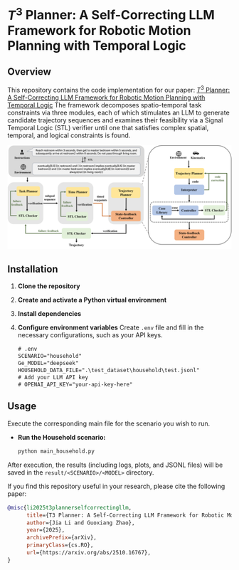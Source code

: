 # **$T^3$ Planner: A Self-Correcting LLM Framework for Robotic Motion Planning with Temporal Logic**

## Overview
This repository contains the code implementation for our paper: [$T^3$ Planner: A Self-Correcting LLM Framework for Robotic Motion Planning with Temporal Logic](https://arxiv.org/pdf/2510.16767)
The framework decomposes spatio-temporal task constraints via three modules, each of which stimulates an LLM to generate candidate trajectory sequences and examines their feasibility via a Signal Temporal Logic (STL) verifier until one that satisfies complex spatial, temporal, and logical constraints is found.

![T3 Planner Framework](T3%20Planner%20Framework.png)

## Installation

1.  **Clone the repository**

2.  **Create and activate a Python virtual environment**

3.  **Install dependencies**

4.  **Configure environment variables**
    Create `.env` file and fill in the necessary configurations, such as your API keys.
    ```env
    # .env
    SCENARIO="household"
    Ge_MODEL="deepseek"
    HOUSEHOLD_DATA_FILE=".\test_dataset\household\test.jsonl"
    # Add your LLM API key
    # OPENAI_API_KEY="your-api-key-here"
    ```

## Usage

Execute the corresponding main file for the scenario you wish to run.

-   **Run the Household scenario:**
    ```bash
    python main_household.py
    ```


After execution, the results (including logs, plots, and JSONL files) will be saved in the `result/<SCENARIO>/<MODEL>` directory.


If you find this repository useful in your research, please cite the following paper:
```bibtex
@misc{li2025t3plannerselfcorrectingllm,
      title={T3 Planner: A Self-Correcting LLM Framework for Robotic Motion Planning with Temporal Logic}, 
      author={Jia Li and Guoxiang Zhao},
      year={2025},
      archivePrefix={arXiv},
      primaryClass={cs.RO},
      url={https://arxiv.org/abs/2510.16767}, 
}
```
